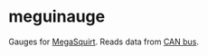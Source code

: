 # meguinauge

Gauges for [MegaSquirt](http://megasquirt.info/). Reads data from [CAN bus](https://en.wikipedia.org/wiki/CAN_bus).
